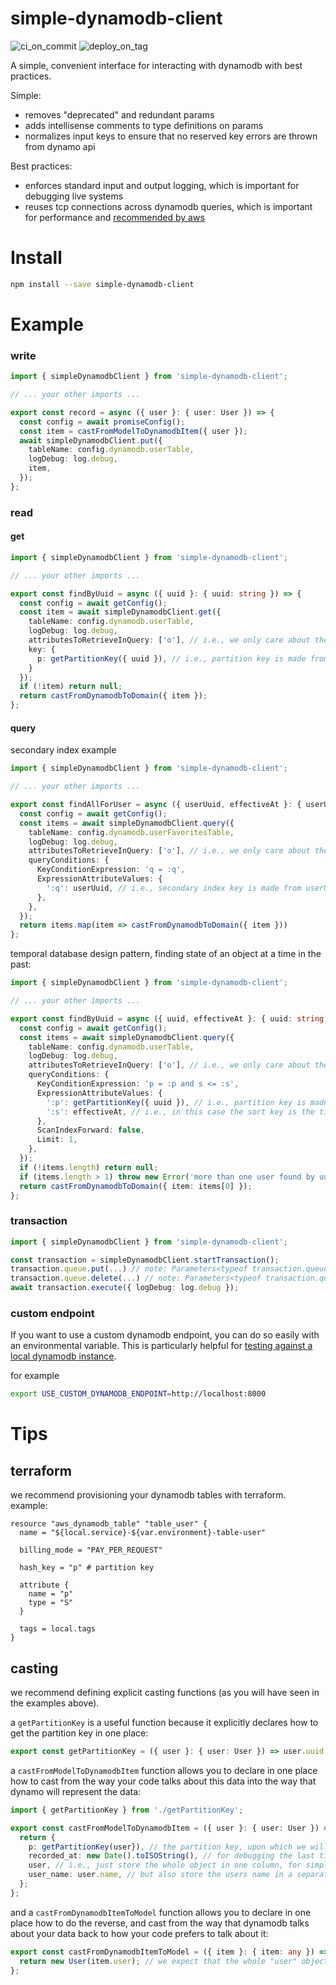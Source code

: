 # simple-dynamodb-client

![ci_on_commit](https://github.com/ehmpathy/simple-dynamodb-client/workflows/ci_on_commit/badge.svg)
![deploy_on_tag](https://github.com/ehmpathy/simple-dynamodb-client/workflows/deploy_on_tag/badge.svg)

A simple, convenient interface for interacting with dynamodb with best practices.

Simple:

- removes "deprecated" and redundant params
- adds intellisense comments to type definitions on params
- normalizes input keys to ensure that no reserved key errors are thrown from dynamo api

Best practices:

- enforces standard input and output logging, which is important for debugging live systems
- reuses tcp connections across dynamodb queries, which is important for performance and [recommended by aws](https://docs.aws.amazon.com/sdk-for-javascript/v2/developer-guide/node-reusing-connections.html)

# Install

```sh
npm install --save simple-dynamodb-client
```

# Example

### write

```ts
import { simpleDynamodbClient } from 'simple-dynamodb-client';

// ... your other imports ...

export const record = async ({ user }: { user: User }) => {
  const config = await promiseConfig();
  const item = castFromModelToDynamodbItem({ user });
  await simpleDynamodbClient.put({
    tableName: config.dynamodb.userTable,
    logDebug: log.debug,
    item,
  });
};
```

### read

#### get

```ts
import { simpleDynamodbClient } from 'simple-dynamodb-client';

// ... your other imports ...

export const findByUuid = async ({ uuid }: { uuid: string }) => {
  const config = await getConfig();
  const item = await simpleDynamodbClient.get({
    tableName: config.dynamodb.userTable,
    logDebug: log.debug,
    attributesToRetrieveInQuery: ['o'], // i.e., we only care about the "o" key, in this example
    key: {
      p: getPartitionKey({ uuid }), // i.e., partition key is made from uuid, in this example
    }
  });
  if (!item) return null;
  return castFromDynamodbToDomain({ item });
};
```

#### query

secondary index example

```ts
import { simpleDynamodbClient } from 'simple-dynamodb-client';

// ... your other imports ...

export const findAllForUser = async ({ userUuid, effectiveAt }: { userUuid: string, effectiveAt: string }) => {
  const config = await getConfig();
  const items = await simpleDynamodbClient.query({
    tableName: config.dynamodb.userFavoritesTable,
    logDebug: log.debug,
    attributesToRetrieveInQuery: ['o'], // i.e., we only care about the "o" key, in this example
    queryConditions: {
      KeyConditionExpression: 'q = :q',
      ExpressionAttributeValues: {
        ':q': userUuid, // i.e., secondary index key is made from userUuid and called 'q', in this example
      },
    },
  });
  return items.map(item => castFromDynamodbToDomain({ item }))
};
```

temporal database design pattern, finding state of an object at a time in the past:

```ts
import { simpleDynamodbClient } from 'simple-dynamodb-client';

// ... your other imports ...

export const findByUuid = async ({ uuid, effectiveAt }: { uuid: string, effectiveAt: string }) => {
  const config = await getConfig();
  const items = await simpleDynamodbClient.query({
    tableName: config.dynamodb.userTable,
    logDebug: log.debug,
    attributesToRetrieveInQuery: ['o'], // i.e., we only care about the "o" key, in this example
    queryConditions: {
      KeyConditionExpression: 'p = :p and s <= :s',
      ExpressionAttributeValues: {
        ':p': getPartitionKey({ uuid }), // i.e., partition key is made from uuid, in this example
        ':s': effectiveAt, // i.e., in this case the sort key is the timestamp of the time the version became "effective" (temporal database design pattern)
      },
      ScanIndexForward: false,
      Limit: 1,
    },
  });
  if (!items.length) return null;
  if (items.length > 1) throw new Error('more than one user found by uuid');
  return castFromDynamodbToDomain({ item: items[0] });
};
```

### transaction

```ts
import { simpleDynamodbClient } from 'simple-dynamodb-client';

const transaction = simpleDynamodbClient.startTransaction();
transaction.queue.put(...) // note: Parameters<typeof transaction.queue.put> === Parameters<typeof simpleDynamodbClient.put>
transaction.queue.delete(...) // note: Parameters<typeof transaction.queue.delete> === Parameters<typeof simpleDynamodbClient.delete>
await transaction.execute({ logDebug: log.debug });
```

### custom endpoint

If you want to use a custom dynamodb endpoint, you can do so easily with an environmental variable. This is particularly helpful for [testing against a local dynamodb instance](https://medium.com/platform-engineer/running-aws-dynamodb-local-with-docker-compose-6f75850aba1e).

for example
```sh
export USE_CUSTOM_DYNAMODB_ENDPOINT=http://localhost:8000
```

# Tips

## terraform

we recommend provisioning your dynamodb tables with terraform. example:

```hcl
resource "aws_dynamodb_table" "table_user" {
  name = "${local.service}-${var.environment}-table-user"

  billing_mode = "PAY_PER_REQUEST"

  hash_key = "p" # partition key

  attribute {
    name = "p"
    type = "S"
  }

  tags = local.tags
}
```

## casting

we recommend defining explicit casting functions (as you will have seen in the examples above).

a `getPartitionKey` is a useful function because it explicitly declares how to get the partition key in one place:

```ts
export const getPartitionKey = ({ user }: { user: User }) => user.uuid;
```

a `castFromModelToDynamodbItem` function allows you to declare in one place how to cast from the way your code talks about this data into the way that dynamo will represent the data:

```ts
import { getPartitionKey } from './getPartitionKey';

export const castFromModelToDynamodbItem = ({ user }: { user: User }) => {
  return {
    p: getPartitionKey(user}), // the partition key, upon which we will overwrite data
    recorded_at: new Date().toISOString(), // for debugging the last time cache for this was updated
    user, // i.e., just store the whole object in one column, for simplicity
    user_name: user.name, // but also store the users name in a separate column for easier visual debugging
  };
};
```

and a `castFromDynamodbItemToModel` function allows you to declare in one place how to do the reverse, and cast from the way that dynamodb talks about your data back to how your code prefers to talk about it:

```ts
export const castFromDynamodbItemToModel = ({ item }: { item: any }) => {
  return new User(item.user); // we expect that the whole "user" object is stored on `item.user`; this is reflected in the `castFromModelToDynamodbItem` function
};
```
